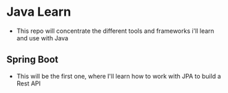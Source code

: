 # Java Learn
- This repo will concentrate the different tools and frameworks i'll learn and use with Java

## Spring Boot
- This will be the first one, where I'll learn how to work with JPA to build a Rest API